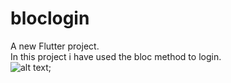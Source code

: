 # bloclogin

A new Flutter project.<br>
In this project i have used the bloc method to login.<br>
![alt text](https://github.com/naveenyadav15/Flutter-Examples/blob/bloclogin/bloclogin/bloclogin.gif);
